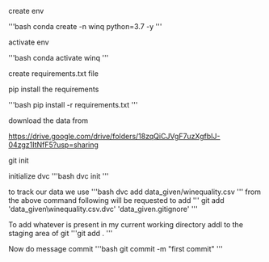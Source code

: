 create env

'''bash
conda create -n winq python=3.7 -y
'''

activate env

'''bash
conda activate winq
'''

create requirements.txt file

pip install the requirements

'''bash 
pip install -r requirements.txt
'''

download the data from

https://drive.google.com/drive/folders/18zqQiCJVgF7uzXgfbIJ-04zgz1ItNfF5?usp=sharing

git init

initialize dvc
'''bash
dvc init
'''

to track our data we use
'''bash
dvc add data_given/winequality.csv
'''
from the above command following will be requested to add
'''  git add 'data_given\winequality.csv.dvc' 'data_given\.gitignore' 
'''


To add whatever is present in my current working directory addl to the staging area of git
    '''git add .
    '''

Now do message commit
'''bash
    git commit -m "first commit"
'''